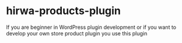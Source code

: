 # hirwa-products-plugin
If you are beginner in WordPress plugin development or if you want to develop your own store product plugin you use this plugin 
